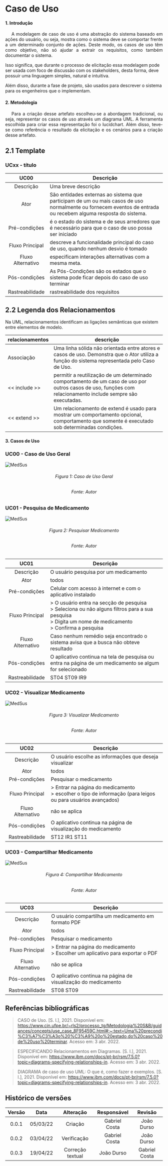 # Caso de Uso

#### 1. Introdução

<p style="text-indent: 20px; text-align: justify">
A modelagem de caso de uso é uma abstração do sistema baseado em ações do usuário, ou seja, mostra como o sistema
deve se comportar frente a um determinado conjunto de ações. Deste modo, os casos de uso têm como objetivo, não só ajudar
a extrair os requisitos, como também documentar o sistema.

Isso significa, que durante o processo de elicitação essa modelagem pode ser usada com foco de discussão com os stakeholders,
desta forma, deve possuir uma linguagem simples, natural e intuitiva.

Além disso, durante a fase de projeto, são usados para descrever o sistema para os engenheiros que o implementam.

</p>

#### 2. Metodologia

<p style="text-indent: 20px; text-align: justify">
Para a criação desse artefato escolheu-se a abordagem tradicional, ou seja, representar os casos de uso através um diagrama UML.
A ferramenta escolhida para criar essa representação foi o lucidchart. Além disso, teve-se como referência o resultado da elicitação e os 
cenários para a criação desse artefato.  
</p>

## 2.1 Template

### UCxx - título

|       UC00        | Descrição                                                                                                                                                     |
| :---------------: | ------------------------------------------------------------------------------------------------------------------------------------------------------------- |
|     Descrição     | Uma breve descrição                                                                                                                                           |
|       Ator        | São entidades externas ao sistema que participam de um ou mais casos de uso normalmente ou fornecem eventos de entrada ou recebem alguma resposta do sistema. |
|   Pré-condições   | é o estado do sistema e de seus arredores que é necessário para que o caso de uso possa ser iniciado                                                          |
|  Fluxo Principal  | descreve a funcionalidade principal do caso de uso, quando nenhum desvio é tomado                                                                             |
| Fluxo Alternativo | especificam interações alternativas com a mesma meta.                                                                                                         |
|   Pós-condições   | As Pós-Condições são os estados que o sistema pode ficar depois do caso de uso terminar                                                                       |
|  Rastreabilidade  | rastreabilidade dos requisitos                                                                                                                                |

## 2.2 Legenda dos Relacionamentos

Na UML, relacionamentos identificam as ligações semânticas que existem entre elementos de modelo.

| relacionamentos | descrição                                                                                                                                                    |
| --------------- | ------------------------------------------------------------------------------------------------------------------------------------------------------------ |
| Associação      | Uma linha sólida não orientada entre atores e casos de uso. Demonstra que o Ator utiliza a função do sistema representada pelo Caso de Uso.                  |
| << include >>   | permitir a reutilização de um determinado comportamento de um caso de uso por outros casos de uso, funções com relacionamento include sempre são executadas. |
| << extend >>    | Um relacionamento de extend é usado para mostrar um comportamento opcional, comportamento que somente é executado sob determinadas condições.                |

#### 3. Casos de Uso

### UC00 - Caso de Uso Geral

![MedSus](../assets/usecase000.png)

<h6 style="text-align:center">Figura 1: Caso de Uso Geral</h6>
<h6 style="text-align: center">Fonte: Autor</h6>

### UC01 - Pesquisa de Medicamento

![MedSus](../assets/usecase001.png)

<h6 style="text-align:center">Figura 2: Pesquisar Medicamento</h6>
<h6 style="text-align: center">Fonte: Autor</h6>

|       UC01        | Descrição                                                                                                                                                          |
| :---------------: | ------------------------------------------------------------------------------------------------------------------------------------------------------------------ |
|     Descrição     | O usuário pesquisa por um medicamento                                                                                                                              |
|       Ator        | todos                                                                                                                                                              |
|   Pré-condições   | Celular com acesso à internet e com o aplicativo instalado                                                                                                         |
|  Fluxo Principal  | > O usuário entra na secção de pesquisa <br> > Seleciona ou não alguns filtros para a sua pesquisa <br> > Digita um nome de medicamento <br> > Confirma a pesquisa |
| Fluxo Alternativo | Caso nenhum remédio seja encontrado o sistema avisa que a busca não obteve resultado                                                                               |
|   Pós-condições   | O aplicativo continua na tela de pesquisa ou entra na página de um medicamento se algum for selecionado                                                            |
|  Rastreabilidade  | ST04 ST09 IR9                                                                                                                                                      |

### UC02 - Visualizar Medicamento

![MedSus](../assets/usecase002.png)

<h6 style="text-align:center">Figura 3: Visualizar Medicamento</h6>
<h6 style="text-align: center">Fonte: Autor</h6>

|       UC02        | Descrição                                                                                                         |
| :---------------: | ----------------------------------------------------------------------------------------------------------------- |
|     Descrição     | O usuário escolhe as informações que deseja visualizar                                                            |
|       Ator        | todos                                                                                                             |
|   Pré-condições   | Pesquisar o medicamento                                                                                           |
|  Fluxo Principal  | > Entrar na página do medicamento <br> > escolher o tipo de informação (para leigos ou para usuários avançados) |
| Fluxo Alternativo | não se aplica                                                                                                     |
|   Pós-condições   | O aplicativo continua na página de visualização do medicamento                                                    |
|  Rastreabilidade  | ST12 IR1 ST11                                                                                                     |

### UC03 - Compartilhar Medicamento

![MedSus](../assets/usecase003.png)

<h6 style="text-align:center">Figura 4: Compartilhar Medicamento</h6>
<h6 style="text-align: center">Fonte: Autor</h6>

|       UC03        | Descrição                                                                           |
| :---------------: | ----------------------------------------------------------------------------------- |
|     Descrição     | O usuário compartilha um medicamento em formato PDF                                 |
|       Ator        | todos                                                                               |
|   Pré-condições   | Pesquisar o medicamento                                                             |
|  Fluxo Principal  | > Entrar na página do medicamento <br> > Escolher um aplicativo para exportar o PDF |
| Fluxo Alternativo | não se aplica                                                                       |
|   Pós-condições   | O aplicativo continua na página de visualização do medicamento                      |
|  Rastreabilidade  | ST08 ST09                                                                           |

## Referências bibliográficas

> CASO de Uso. [S. l.], 2021. Disponível em: https://www.cin.ufpe.br/~rls2/processo_tg/Metodologia%20S&B/guidances/concepts/use_case_8F95459C.html#:~:text=Uma%20precondi%C3%A7%C3%A3o%20%C3%A9%20o%20estado,do%20caso%20de%20uso%20terminar. Acesso em: 3 abr. 2022.

> ESPECIFICANDO Relacionamentos em Diagramas. [S. l.], 2021. Disponível em: https://www.ibm.com/docs/pt-br/rsm/7.5.0?topic=diagrams-specifying-relationships-in. Acesso em: 3 abr. 2022.

> DIAGRAMA de caso de uso UML: O que é, como fazer e exemplos. [S. l.], 2021. Disponível em: https://www.ibm.com/docs/pt-br/rsm/7.5.0?topic=diagrams-specifying-relationships-in. Acesso em: 3 abr. 2022.

## Histórico de versões

| Versão |   Data   |    Alteração     |  Responsável  |    Revisão    |
| :----: | :------: | :--------------: | :-----------: | :-----------: |
| 0.0.1  | 05/03/22 |     Criação      | Gabriel Costa |  João Durso   |
| 0.0.2  | 03/04/22 |   Verificação    | Gabriel Costa |  João Durso   |
| 0.0.3  | 19/04/22 | Correção textual |  João Durso   | Gabriel Costa |
